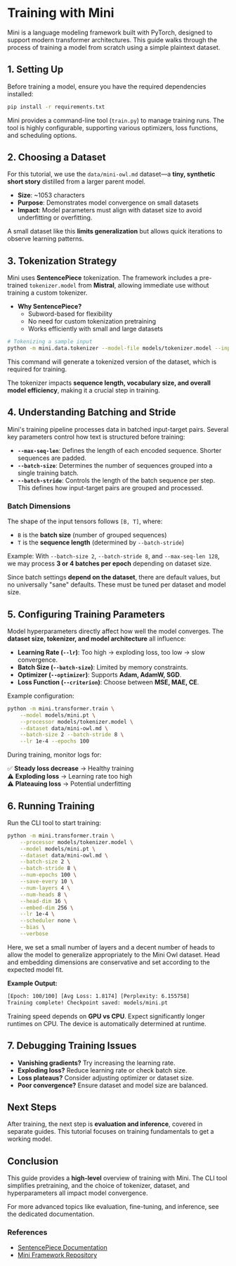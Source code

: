 # Training with Mini

Mini is a language modeling framework built with PyTorch, designed to support
modern transformer architectures. This guide walks through the process of
training a model from scratch using a simple plaintext dataset.

## **1. Setting Up**

Before training a model, ensure you have the required dependencies installed:

```sh
pip install -r requirements.txt
```

Mini provides a command-line tool (`train.py`) to manage training runs. The tool
is highly configurable, supporting various optimizers, loss functions, and
scheduling options.

## **2. Choosing a Dataset**

For this tutorial, we use the `data/mini-owl.md` dataset—a **tiny, synthetic
short story** distilled from a larger parent model.

- **Size**: ~1053 characters
- **Purpose**: Demonstrates model convergence on small datasets
- **Impact**: Model parameters must align with dataset size to avoid
  underfitting or overfitting.

A small dataset like this **limits generalization** but allows quick iterations
to observe learning patterns.

## **3. Tokenization Strategy**

Mini uses **SentencePiece** tokenization. The framework includes a pre-trained
`tokenizer.model` from **Mistral**, allowing immediate use without training a
custom tokenizer.

- **Why SentencePiece?**
  - Subword-based for flexibility
  - No need for custom tokenization pretraining
  - Works efficiently with small and large datasets

```sh
# Tokenizing a sample input
python -m mini.data.tokenizer --model-file models/tokenizer.model --input-file data/mini-owl.md
```

This command will generate a tokenized version of the dataset, which is required
for training.

The tokenizer impacts **sequence length, vocabulary size, and overall model
efficiency**, making it a crucial step in training.

## **4. Understanding Batching and Stride**

Mini's training pipeline processes data in batched input-target pairs. Several
key parameters control how text is structured before training:

- **`--max-seq-len`**: Defines the length of each encoded sequence. Shorter
  sequences are padded.
- **`--batch-size`**: Determines the number of sequences grouped into a single
  training batch.
- **`--batch-stride`**: Controls the length of the batch sequence per step. This
  defines how input-target pairs are grouped and processed.

### **Batch Dimensions**

The shape of the input tensors follows `[B, T]`, where:

- `B` is the **batch size** (number of grouped sequences)
- `T` is the **sequence length** (determined by `--batch-stride`)

Example: With `--batch-size 2`, `--batch-stride 8`, and `--max-seq-len 128`, we
may process **3 or 4 batches per epoch** depending on dataset size.

Since batch settings **depend on the dataset**, there are default values, but no
universally "sane" defaults. These must be tuned per dataset and model size.

## **5. Configuring Training Parameters**

Model hyperparameters directly affect how well the model converges. The
**dataset size, tokenizer, and model architecture** all influence:

- **Learning Rate (`--lr`)**: Too high → exploding loss, too low → slow
  convergence.
- **Batch Size (`--batch-size`)**: Limited by memory constraints.
- **Optimizer (`--optimizer`)**: Supports **Adam, AdamW, SGD**.
- **Loss Function (`--criterion`)**: Choose between **MSE, MAE, CE**.

Example configuration:

```sh
python -m mini.transformer.train \
    --model models/mini.pt \
    --processor models/tokenizer.model \
    --dataset data/mini-owl.md \
    --batch-size 2 --batch-stride 8 \
    --lr 1e-4 --epochs 100
```

During training, monitor logs for:

✅ **Steady loss decrease** → Healthy training  
⚠️ **Exploding loss** → Learning rate too high  
⚠️ **Plateauing loss** → Potential underfitting

## **6. Running Training**

Run the CLI tool to start training:

```sh
python -m mini.transformer.train \
    --processor models/tokenizer.model \
    --model models/mini.pt \
    --dataset data/mini-owl.md \
    --batch-size 2 \
    --batch-stride 8 \
    --num-epochs 100 \
    --save-every 10 \
    --num-layers 4 \
    --num-heads 8 \
    --head-dim 16 \
    --embed-dim 256 \
    --lr 1e-4 \
    --scheduler none \
    --bias \
    --verbose
```

Here, we set a small number of layers and a decent number of heads to allow the
model to generalize appropriately to the Mini Owl dataset. Head and embedding
dimensions are conservative and set according to the expected model fit.

**Example Output:**

```sh
[Epoch: 100/100] [Avg Loss: 1.8174] [Perplexity: 6.155758]
Training complete! Checkpoint saved: models/mini.pt
```

Training speed depends on **GPU vs CPU**. Expect significantly longer runtimes
on CPU. The device is automatically determined at runtime.

## **7. Debugging Training Issues**

- **Vanishing gradients?** Try increasing the learning rate.
- **Exploding loss?** Reduce learning rate or check batch size.
- **Loss plateaus?** Consider adjusting optimizer or dataset size.
- **Poor convergence?** Ensure dataset and model size are balanced.

## **Next Steps**

After training, the next step is **evaluation and inference**, covered in
separate guides. This tutorial focuses on training fundamentals to get a working
model.

## **Conclusion**

This guide provides a **high-level** overview of training with Mini. The CLI
tool simplifies pretraining, and the choice of tokenizer, dataset, and
hyperparameters all impact model convergence.

For more advanced topics like evaluation, fine-tuning, and inference, see the
dedicated documentation.

### **References**

- [SentencePiece Documentation](https://github.com/google/sentencepiece)
- [Mini Framework Repository](https://github.com/teleprint-me/mini)
